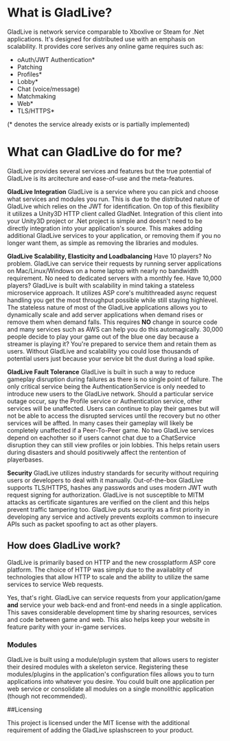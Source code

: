 # What is GladLive?

GladLive is network service comparable to Xboxlive or Steam for .Net applications. It's designed for distributed use with an emphasis on scalability. It provides core serives any online game requires such as:
  - oAuth/JWT Authentication*
  - Patching
  - Profiles*
  - Lobby*
  - Chat (voice/message)
  - Matchmaking
  - Web*
  - TLS/HTTPS*

(* denotes the service already exists or is partially implemented)

# What can GladLive do for me?

GladLive provides several services and features but the true potential of GladLive is its arcitecture and ease-of-use and the meta-features.

**GladLive Integration** GladLive is a service where you can pick and choose what services and modules you run. This is due to the distributed nature of GladLive which relies on the JWT for identification. On top of this flexibility it utilizes a Unity3D HTTP client called GladNet. Integration of this client into your Unity3D project or .Net project is simple and doesn't need to be directly integration into your application's source. This makes adding additional GladLive services to your application, or removing them if you no longer want them, as simple as removing the libraries and modules.

**GladLive Scalability, Elasticity and Loadbalancing** Have 10 players? No problem. GladLive can service their requests by running server applications on Mac/Linux/Windows on a home laptop with nearly no bandwidth requirement. No need to dedicated servers with a monthly fee. Have 10,000 players? GladLive is built with scalability in mind taking a stateless microservice approach. It utilizes ASP core's multithreaded async request handling you get the most throughput possible while still staying highlevel. The stateless nature of most of the GladLive applications allows you to dynamically scale and add server applications when demand rises or remove them when demand falls. This requires **NO** change in source code and many services such as AWS can help you do this automagically. 30,000 people decide to play your game out of the blue one day because a streamer is playing it? You're prepared to service them and retain them as users. Without GladLive and scalability you could lose thousands of potential users just because your service bit the dust during a load spike.

**GladLive Fault Tolerance** GladLive is built in such a way to reduce gameplay disruption during failures as there is no single point of failure. The only critical service being the AuthenticationService is only needed to introduce new users to the GladLive network. Should a particular service outage occur, say the Profile service or Authentication service, other services will be unaffected. Users can continue to play their games but will not be able to access the disrupted services until the recovery but no other services will be affted. In many cases their gameplay will likely be completely unaffected if a Peer-To-Peer game. No two GladLive services depend on eachother so if users cannot chat due to a ChatService disruption they can still view profiles or join lobbies. This helps retain users during disasters and should positivwely affect the rentention of playerbases.

**Security** GladLive utilizes industry standards for security without requiring users or developers to deal with it manually. Out-of-the-box GladLive supports TLS/HTTPS, hashes any passwords and uses modern JWT wuth request signing for authorization. GladLive is not susceptible to MITM attacks as certificate sigantures are verified on the client and this helps prevent traffic tampering too. GladLive puts security as a first priority in developing any service and actively prevents exploits common to insecure APIs such as packet spoofing to act as other players.

## How does GladLive work?

GladLive is primarily based on HTTP and the new crossplatform ASP core platform. The choice of HTTP was simply due to the availablity of technologies that allow HTTP to scale and the ability to utilize the same services to service Web requests.

Yes, that's right. GladLive can service requests from your application/game **and** service your web back-end and front-end needs in a single application. This saves considerable development time by sharing resources, services and code between game and web. This also helps keep your website in feature parity with your in-game services.

### Modules

GladLive is built using a module/plugin system that allows users to register their desired modules with a skeleton service. Registering these modules/plugins in the application's configuration files allows you to turn applications into whatever you desire. You could built one application per web service or consolidate all modules on a single monolithic application (though not recommended).

##Licensing

This project is licensed under the MIT license with the additional requirement of adding the GladLive splashscreen to your product.
